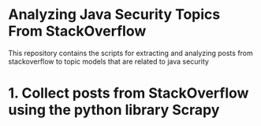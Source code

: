 # Analyzing Java Security Topics From StackOverflow
This repository contains the scripts for extracting and analyzing posts from stackoverflow to topic models that are related to java security

# 1. Collect posts from StackOverflow using the python library Scrapy
